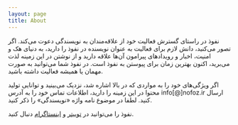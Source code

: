 ```yaml
---
layout: page
title: About
---
```


نفوذ در راستای گسترش فعالیت خود از علاقه‌مندان به نویسندگی دعوت می‌کند. اگر تصور می‌کنید، دانش لازم برای فعالیت به عنوان نویسنده در نفوذ را دارید، به دنیای هک و امنیت، اخبار و رویدادهای پیرامون آن‌ها علاقه دارید و از نوشتن در این زمینه لذت می‌برید، اکنون بهترین زمان برای پیوستن به نفوذ است. در نفوذ شما می‌توانید به صورت مهمان یا همیشه فعالیت داشته باشید.

اگر ویژگی‌های خود را به مواردی که در بالا اشاره شد، نزدیک می‌بینید و توانایی تولید محتوا در این زمینه را دارید، اطلاعات تماس خود را به آدرس info[@]nofoz.ir ارسال کنید. لطفا در موضوع نامه واژه «نویسندگی» را ذکر کنید.

نفوذ را می&zwnj;توانید در [توییتر](https://twitter.com/nofoz_ir/) و [اینستاگرام](https://www.instagram.com/nofoz.ir) دنبال کنید.
